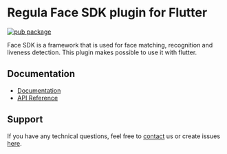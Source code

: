 # Regula Face SDK plugin for Flutter
<?code-excerpt path-base="example/lib"?>

[![pub package](https://img.shields.io/pub/v/flutter_face_api.svg)](https://pub.dev/packages/flutter_face_api)

Face SDK is a framework that is used for face matching, recognition and liveness detection. This plugin makes possible to use it with flutter.

## Documentation
* [Documentation](https://docs.regulaforensics.com/develop/face-sdk/mobile/)
* [API Reference](https://pub.dev/documentation/flutter_face_api)

## Support
If you have any technical questions, feel free to [contact](mailto:support@regulaforensics.com) us or create issues [here](https://github.com/regulaforensics/flutter_face_api/issues).
